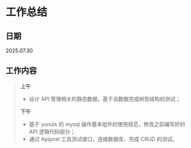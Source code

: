 # **工作总结**

## 日期

2025.07.30

## 工作内容

> **上午**
>
> - 设计 API 管理相关的静态数据，基于该数据完成树型结构的测试；
>
> **下午**
>
> - 基于 yunuis 的 mysql 操作基本组件的使用规范，修改之前编写好的 API 逻辑代码部分；
> - 通过 Apipost 工具测试接口，连接数据库，完成 CRUD 的测试。

